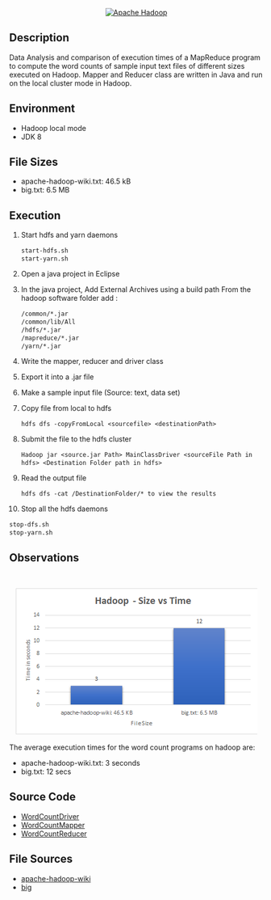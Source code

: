 <p align="center">
    <a href="#">
      <img src="https://cdn.svgporn.com/logos/hadoop.svg" alt="Apache Hadoop" height=100>
    </a>
</p>
 
## Description

Data Analysis and comparison of execution times of a MapReduce program to compute the word counts of sample input text files of different sizes executed on Hadoop. Mapper and Reducer class are written in Java and run on the local cluster mode in Hadoop.

## Environment

- Hadoop local mode
- JDK 8

## File Sizes

- apache-hadoop-wiki.txt: 46.5 kB
- big.txt: 6.5 MB 

## Execution

1. Start hdfs and yarn daemons

   ```
   start-hdfs.sh
   start-yarn.sh
   ```

2. Open a java project in Eclipse

3. In the java project, Add External Archives using a build path
   From the hadoop software folder add :

   ```
   /common/*.jar 
   /common/lib/All
   /hdfs/*.jar
   /mapreduce/*.jar
   /yarn/*.jar
   ```

4. Write the mapper, reducer and driver class

5. Export it into a .jar file 

6. Make a sample input file (Source: text, data set)

7. Copy file from local to hdfs
   
   ```
   hdfs dfs -copyFromLocal <sourcefile> <destinationPath>
   ```

8. Submit the file to the hdfs cluster
   
   ```
   Hadoop jar <source.jar Path> MainClassDriver <sourceFile Path in hdfs> <Destination Folder path in hdfs>
   ```

9. Read the output file

   ```
   hdfs dfs -cat /DestinationFolder/* to view the results
   ```

10. Stop all the hdfs daemons
	
   ```
   stop-dfs.sh
   stop-yarn.sh
   ```
   
## Observations

<br>
<p align="center">
	<img src="hadoop-graph.png" title="Hadoop - Size vs Time" alt="Hadoop - Size vs Time" />
</p>

The average execution times for the word count programs on hadoop are:

- apache-hadoop-wiki.txt: 3 seconds
- big.txt: 12 secs   
   
## Source Code
- [WordCountDriver](/src/WordCountDriver.java)
- [WordCountMapper](/src/WordCountMapper.java)
- [WordCountReducer](/src/WordCountReducer.java)
   
## File Sources

- [apache-hadoop-wiki](https://en.wikipedia.org/wiki/Apache_Hadoop)
- [big](https://norvig.com/big.txt)
